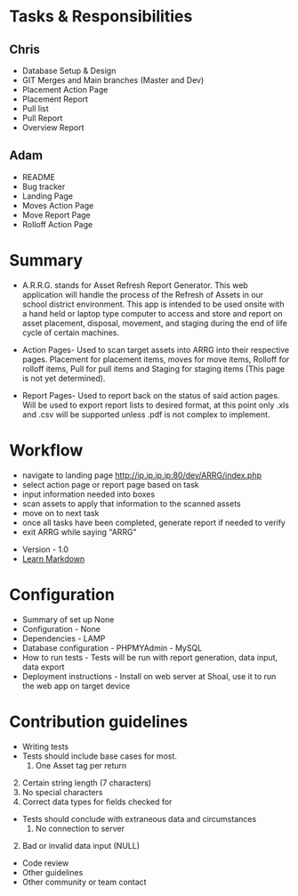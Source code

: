 # Tasks & Responsibilities #

## Chris ##

* Database Setup & Design
* GIT Merges and Main branches (Master and Dev)
* Placement Action Page
* Placement Report
* Pull list
* Pull Report
* Overview Report
## Adam ##
* README
* Bug tracker
* Landing Page
* Moves Action Page
* Move Report Page
* Rolloff Action Page



# Summary #
   * A.R.R.G. stands for Asset Refresh Report Generator.  This web application will handle the process of the Refresh of Assets in our school district environment.  This app is intended to be used onsite with a hand held or laptop type computer to access and store and report on asset placement, disposal, movement, and staging during the end of life cycle of certain machines.

* Action Pages- Used to scan target assets into ARRG into their respective pages.  Placement for placement items, moves for move items, Rolloff for rolloff items, Pull for pull items and Staging for staging items (This page is not yet determined).

* Report Pages- Used to report back on the status of said action pages.  Will be used to export report lists to desired format, at this point only .xls and .csv will be supported unless .pdf is not complex to implement.

# Workflow #
- navigate to landing page http://ip.ip.ip.ip:80/dev/ARRG/index.php
- select action page or report page based on task
- input information needed into boxes
- scan assets to apply that information to the scanned assets
- move on to next task
- once all tasks have been completed, generate report if needed to verify
- exit ARRG while saying "ARRG"


* Version - 1.0
* [Learn Markdown](https://bitbucket.org/tutorials/markdowndemo)

# Configuration #

* Summary of set up None
* Configuration - None
* Dependencies - LAMP
* Database configuration - PHPMYAdmin - MySQL
* How to run tests - 
  Tests will be run with report generation, data input, data export
* Deployment instructions - 
  Install on web server at Shoal, use it to run the web app on target device

# Contribution guidelines #

* Writing tests
* Tests should include base cases for most.
    1. One Asset tag per return 
2. Certain string length (7 characters)
3. No special characters
4. Correct data types for fields checked for
* Tests should conclude with extraneous data and circumstances
    1. No connection to server
2. Bad or invalid data input (NULL)
* Code review
* Other guidelines
* Other community or team contact

